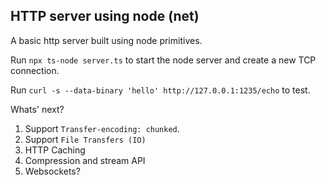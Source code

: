 ## HTTP server using node (net)

A basic http server built using node primitives.

Run `npx ts-node server.ts` to start the node server and create a new TCP connection.

Run `curl -s --data-binary 'hello' http://127.0.0.1:1235/echo` to test.

Whats' next?

1. Support `Transfer-encoding: chunked`.
2. Support `File Transfers (IO)`
3. HTTP Caching
4. Compression and stream API
5. Websockets?
